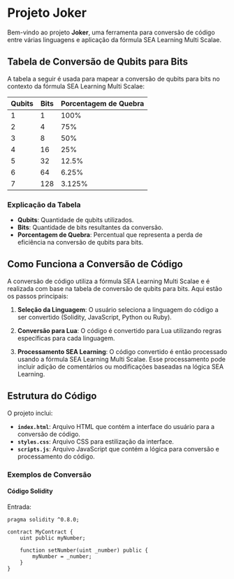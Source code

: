 # Projeto Joker

Bem-vindo ao projeto **Joker**, uma ferramenta para conversão de código entre várias linguagens e aplicação da fórmula SEA Learning Multi Scalae.

## Tabela de Conversão de Qubits para Bits

A tabela a seguir é usada para mapear a conversão de qubits para bits no contexto da fórmula SEA Learning Multi Scalae:

| Qubits | Bits | Porcentagem de Quebra |
|--------|------|-----------------------|
| 1      | 1    | 100%                  |
| 2      | 4    | 75%                   |
| 3      | 8    | 50%                   |
| 4      | 16   | 25%                   |
| 5      | 32   | 12.5%                 |
| 6      | 64   | 6.25%                 |
| 7      | 128  | 3.125%                |

### Explicação da Tabela

- **Qubits**: Quantidade de qubits utilizados.
- **Bits**: Quantidade de bits resultantes da conversão.
- **Porcentagem de Quebra**: Percentual que representa a perda de eficiência na conversão de qubits para bits.

## Como Funciona a Conversão de Código

A conversão de código utiliza a fórmula SEA Learning Multi Scalae e é realizada com base na tabela de conversão de qubits para bits. Aqui estão os passos principais:

1. **Seleção da Linguagem**: O usuário seleciona a linguagem do código a ser convertido (Solidity, JavaScript, Python ou Ruby).

2. **Conversão para Lua**: O código é convertido para Lua utilizando regras específicas para cada linguagem.

3. **Processamento SEA Learning**: O código convertido é então processado usando a fórmula SEA Learning Multi Scalae. Esse processamento pode incluir adição de comentários ou modificações baseadas na lógica SEA Learning.

## Estrutura do Código

O projeto inclui:

- **`index.html`**: Arquivo HTML que contém a interface do usuário para a conversão de código.
- **`styles.css`**: Arquivo CSS para estilização da interface.
- **`scripts.js`**: Arquivo JavaScript que contém a lógica para conversão e processamento do código.

### Exemplos de Conversão

#### Código Solidity

Entrada:
```solidity
pragma solidity ^0.8.0;

contract MyContract {
    uint public myNumber;
    
    function setNumber(uint _number) public {
        myNumber = _number;
    }
}
